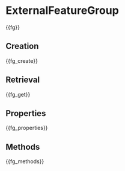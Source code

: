 # ExternalFeatureGroup

{{fg}}

## Creation

{{fg_create}}

## Retrieval

{{fg_get}}

## Properties

{{fg_properties}}

## Methods

{{fg_methods}}
